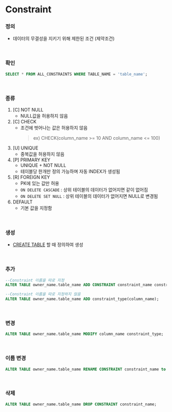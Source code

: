 Constraint
===

### 정의
* 데이터의 무결성을 지키기 위해 제한된 조건 (제약조건)

<br>

### 확인
```sql
SELECT * FROM ALL_CONSTRAINTS WHERE TABLE_NAME = 'table_name';
```

<br>

### 종류
1. [C] NOT NULL
    * NULL값을 허용하지 않음
1. [C] CHECK
    * 조건에 벗어나는 값은 허용하지 않음
      >ex) CHECK(column_name >= 10 AND column_name <= 100)
1. [U] UNIQUE
    * 중복값을 허용하지 않음
1. [P] PRIMARY KEY
    * UNIQUE + NOT NULL
    * 테이블당 한개만 정의 가능하며 자동 INDEX가 생성됨
1. [R] FOREIGN KEY
    * PK에 있는 값만 허용
    * `ON DELETE CASCADE` : 상위 테이블의 데이터가 없어지면 같이 없어짐
    * `ON DELETE SET NULL` : 상위 테이블의 데이터가 없어지면 NULL로 변경됨
1. DEFAULT
    * 기본 값을 지정함

<br>

### 생성
* [CREATE TABLE](../Table/README.md#table-생성) 할 때 정의하여 생성

<br>

### 추가
```sql
--Constraint 이름을 따로 지정
ALTER TABLE owner_name.table_name ADD CONSTRAINT constraint_name constraint_type(column_name);

--Constraint 이름을 따로 지정하지 않음
ALTER TABLE owner_name.table_name ADD constraint_type(column_name);
```

<br>

### 변경
```sql
ALTER TABLE owner_name.table_name MODIFY column_name constraint_type;
```

<br>

### 이름 변경
```sql
ALTER TABLE owner_name.table_name RENAME CONSTRAINT constraint_name to constraint_name;
```

<br>

### 삭제
```sql
ALTER TABLE owner_name.table_name DROP CONSTRAINT constraint_name;
```

<br>
